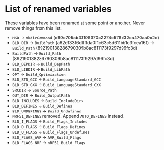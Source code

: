 # List of renamed variables

These variables have been renamed at some point or another.
Never remove things from this list.

 - `MKD` -> `mkdirCommand` (d89e795ab33198970c2274e578d32ea470aa9c2d)
 - `BLD_DIR` -> `BuildPath` (a62e133f6d1fffda0f1c63c5d611bb1c3fcea16f) -> `Build_Path` (892190138286790309b8ac811173f9297d96fc3d)
 - `BuildPath` -> `Build_Path` (892190138286790309b8ac811173f9297d96fc3d)
 - `BLD_DEPDIR` -> `Build_DepPath`
 - `BLD_LIBDIR` -> `Build_LibPath`
 - `OPT` -> `Build_Optimization`
 - `BLD_STD_GCC` -> `Build_LanguageStandard_GCC`
 - `BLD_STD_GXX` -> `Build_LanguageStandard_GXX`
 - `SRCDIR` -> `Source_Path`
 - `OUT_DIR` -> `Build_OutputPath`
 - `BLD_INCLUDES` -> `Build_IncludeDirs`
 - `BLD_DEFINES` -> `Build_Defines`
 - `BLD_UNDEFINES` -> `Build_Undefines`
 - `NRF51_DEFINES` removed. Append `AUTO_DEFINES` instead.
 - `BLD_I_FLAGS` -> `Build_Flags_Includes`
 - `BLD_D_FLAGS` -> `Build_Flags_Defines`
 - `BLD_U_FLAGS` -> `Build_Flags_Undefines`
 - `BLD_FLAGS_AVR` -> `AVR_Build_Flags`
 - `BLD_FLAGS_NRF` -> `nRF51_Build_Flags`
